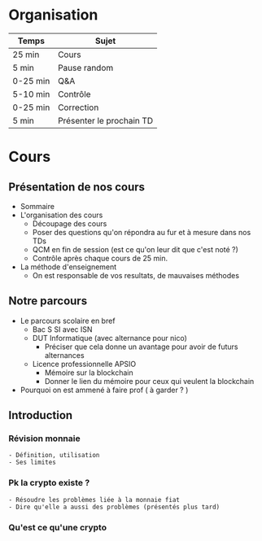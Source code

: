 # Organisation

| Temps    | Sujet                    |
| -------- | ------------------------ |
| 25 min   | Cours                    |
| 5 min    | Pause random             |
| 0-25 min | Q&A                      |
| 5-10 min | Contrôle                 |
| 0-25 min | Correction               |
| 5 min    | Présenter le prochain TD |

# Cours

## Présentation de nos cours

- Sommaire
- L'organisation des cours
  - Découpage des cours
  - Poser des questions qu'on répondra au fur et à mesure dans nos TDs
  - QCM en fin de session (est ce qu'on leur dit que c'est noté ?)
  - Contrôle après chaque cours de 25 min.
- La méthode d'enseignement
  - On est responsable de vos resultats, de mauvaises méthodes

## Notre parcours

- Le parcours scolaire en bref
  - Bac S SI avec ISN
  - DUT Informatique (avec alternance pour nico)
    - Préciser que cela donne un avantage pour avoir de futurs alternances
  - Licence professionnelle APSIO
    - Mémoire sur la blockchain
    - Donner le lien du mémoire pour ceux qui veulent la blockchain
- Pourquoi on est ammené à faire prof ( à garder ? )

## Introduction

### Révision monnaie

    - Définition, utilisation
    - Ses limites

### Pk la crypto existe ?

    - Résoudre les problèmes liée à la monnaie fiat
    - Dire qu'elle a aussi des problèmes (présentés plus tard)

### Qu'est ce qu'une crypto
